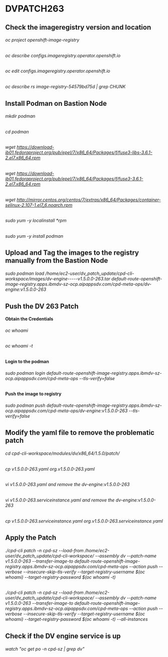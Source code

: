 # DVPATCH263

## Check the imageregistry version and location

###### oc project openshift-image-registry
###### oc describe configs.imageregistry.operator.openshift.io
###### oc edit configs.imageregistry.operator.openshift.io
###### oc describe rs image-registry-54579bd75d | grep CHUNK

## Install Podman on Bastion Node

###### mkdir podman
###### cd podman
###### wget https://download-ib01.fedoraproject.org/pub/epel/7/x86_64/Packages/f/fuse3-libs-3.6.1-2.el7.x86_64.rpm
###### wget https://download-ib01.fedoraproject.org/pub/epel/7/x86_64/Packages/f/fuse3-3.6.1-2.el7.x86_64.rpm
###### wget http://mirror.centos.org/centos/7/extras/x86_64/Packages/container-selinux-2.107-1.el7_6.noarch.rpm
###### sudo yum -y localinstall *rpm
###### sudo yum -y install podman

## Upload and Tag the images to the registry manually from the Bastion Node

###### sudo podman load /home/ec2-user/dv_patch_update/cpd-cli-workspace/images/dv-engine-----v1.5.0.0-263.tar default-route-openshift-image-registry.apps.ibmdv-sz-ocp.aipappsdv.com/cpd-meta-ops/dv-engine:v1.5.0.0-263

## Push the DV 263 Patch

#### Obtain the Credentials
###### oc whoami
###### oc whoami -t

#### Login to the podman
###### sudo podman login default-route-openshift-image-registry.apps.ibmdv-sz-ocp.aipappsdv.com/cpd-meta-ops --tls-verify=false

#### Push the image to registry
###### sudo podman push default-route-openshift-image-registry.apps.ibmdv-sz-ocp.aipappsdv.com/cpd-meta-ops/dv-engine:v1.5.0.0-263 --tls-verify=false

## Modify the yaml file to remove the problematic patch

###### cd cpd-cli-workspace/modules/dv/x86_64/1.5.0/patch/
###### cp v1.5.0.0-263.yaml org.v1.5.0.0-263.yaml
###### vi v1.5.0.0-263.yaml and remove the dv-engine:v1.5.0.0-263
###### vi v1.5.0.0-263.serviceinstance.yaml and remove the dv-engine:v1.5.0.0-263
###### cp v1.5.0.0-263.serviceinstance.yaml org.v1.5.0.0-263.serviceinstance.yaml

## Apply the Patch

###### ./cpd-cli patch -n cpd-sz --load-from /home/ec2-user/dv_patch_update/cpd-cli-workspace/ --assembly dv --patch-name v1.5.0.0-263 --transfer-image-to default-route-openshift-image-registry.apps.ibmdv-sz-ocp.aipappsdv.com/cpd-meta-ops --action push  --verbose --insecure-skip-tls-verify --target-registry-username $(oc whoami) --target-registry-password $(oc whoami -t)

###### ./cpd-cli patch -n cpd-sz --load-from /home/ec2-user/dv_patch_update/cpd-cli-workspace/ --assembly dv --patch-name v1.5.0.0-263 --transfer-image-to default-route-openshift-image-registry.apps.ibmdv-sz-ocp.aipappsdv.com/cpd-meta-ops --action push  --verbose --insecure-skip-tls-verify --target-registry-username $(oc whoami) --target-registry-password $(oc whoami -t) --all-instances

## Check if the DV engine service is up

###### watch "oc get po -n cpd-sz | grep dv"
